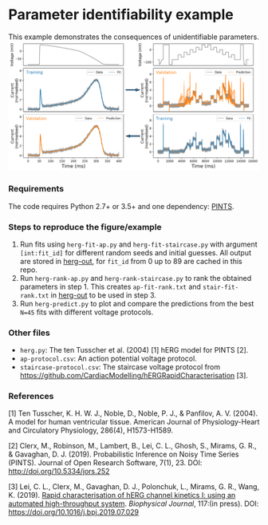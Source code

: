 # Parameter identifiability example

This example demonstrates the consequences of unidentifiable parameters.
![Figure 3](herg-fig/herg-fits-and-predictions.png)

### Requirements
The code requires Python 2.7+ or 3.5+ and one dependency: [PINTS](https://github.com/pints-team/pints).

### Steps to reproduce the figure/example
1. Run fits using `herg-fit-ap.py` and `herg-fit-staircase.py` with argument `[int:fit_id]` for different random seeds and initial guesses.
All output are stored in [herg-out](./herg-out), for `fit_id` from 0 up to 89 are cached in this repo.
2. Run `herg-rank-ap.py` and `herg-rank-staircase.py` to rank the obtained parameters in step 1.
This creates `ap-fit-rank.txt` and `stair-fit-rank.txt` in [herg-out](./herg-out) to be used in step 3.
3. Run `herg-predict.py` to plot and compare the predictions from the best `N=45` fits with different voltage protocols.

### Other files
- `herg.py`: The ten Tusscher et al. (2004) [1] hERG model for PINTS [2].
- `ap-protocol.csv`: An action potential voltage protocol.
- `staircase-protocol.csv`: The staircase voltage protocol from <https://github.com/CardiacModelling/hERGRapidCharacterisation> [3].

### References
[1] Ten Tusscher, K. H. W. J., Noble, D., Noble, P. J., & Panfilov, A. V. (2004). A model for human ventricular tissue. American Journal of Physiology-Heart and Circulatory Physiology, 286(4), H1573-H1589.

[2] Clerx, M., Robinson, M., Lambert, B., Lei, C. L., Ghosh, S., Mirams, G. R., & Gavaghan, D. J. (2019). Probabilistic Inference on Noisy Time Series (PINTS). Journal of Open Research Software, 7(1), 23. DOI: http://doi.org/10.5334/jors.252

[3] Lei, C. L., Clerx, M., Gavaghan, D. J., Polonchuk, L., Mirams, G. R., Wang, K.
(2019).
[Rapid characterisation of hERG channel kinetics I: using an automated high-throughput system](https://doi.org/10.1016/j.bpj.2019.07.029).
_Biophysical Journal_, 117:(in press). DOI: https://doi.org/10.1016/j.bpj.2019.07.029
